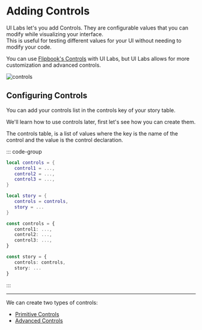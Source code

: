 # Adding Controls


UI Labs let's you add Controls. They are configurable values that you can modify while visualizing your interface.<br/>
This is useful for testing different values for your UI without needing to modify your code.

You can use [Flipbook's Controls](https://flipbook-labs.github.io/flipbook/docs/writing-stories#controls) with UI Labs, but UI Labs allows for more customization and advanced controls.


<img class="image-label" src="/docs/controls/controlsshowcase.png" alt="controls" />


## Configuring Controls

You can add your controls list in the <span class="item-description">controls</span> key of your story table.<br />

We'll learn how to use controls later, first let's see how you can create them.

The controls table, is a list of values where the key is the name of the control and the value is the control declaration.

::: code-group
```lua [Luau] {2-4,8}
local controls = {
   control1 = ...,
   control2 = ...,
   control3 = ...,
}

local story = {
   controls = controls,
   story = ...
}
```

```ts [Roblox-TS] {2-4,8}
const controls = {
   control1: ...,
   control2: ...,
   control3: ...,
}

const story = {
   controls: controls,
   story: ...
}
```

:::

---

We can create two types of controls:

- [Primitive Controls](/docs/controls/primitive)
- [Advanced Controls](/docs/controls/advanced)



